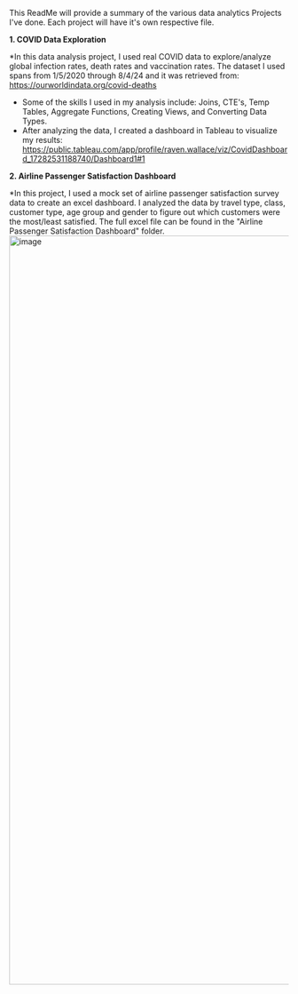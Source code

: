 This ReadMe will provide a summary of the various data analytics Projects I've done. Each project will have it's own respective file. 

**1. COVID Data Exploration**

*In this data analysis project, I used real COVID data to explore/analyze global infection rates, death rates and vaccination rates. The dataset I used spans from 1/5/2020 through 8/4/24 and     it was retrieved from: https://ourworldindata.org/covid-deaths 
* Some of the skills I used in my analysis include: Joins, CTE's, Temp Tables, Aggregate Functions, Creating Views, and Converting Data Types.
* After analyzing the data, I created a dashboard in Tableau to visualize my results: 
  https://public.tableau.com/app/profile/raven.wallace/viz/CovidDashboard_17282531188740/Dashboard1#1


**2. Airline Passenger Satisfaction Dashboard**

*In this project, I used a mock set of airline passenger satisfaction survey data to create an excel dashboard. I analyzed the data by travel type, class, customer type, age group and gender to figure out which customers were the most/least satisfied. The full excel file can be found in the "Airline Passenger Satisfaction Dashboard" folder. 
<img width="1349" alt="image" src="https://github.com/user-attachments/assets/693629b3-bf55-470e-a37b-779fe56565bf" />
